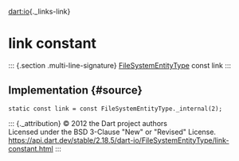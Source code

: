 [dart:io](../../dart-io/dart-io-library){._links-link}

link constant
=============

::: {.section .multi-line-signature}
[FileSystemEntityType](../filesystementitytype-class) const link
:::

Implementation {#source}
--------------

``` {.language-dart data-language="dart"}
static const link = const FileSystemEntityType._internal(2);
```

::: {._attribution}
© 2012 the Dart project authors\
Licensed under the BSD 3-Clause \"New\" or \"Revised\" License.\
<https://api.dart.dev/stable/2.18.5/dart-io/FileSystemEntityType/link-constant.html>
:::
